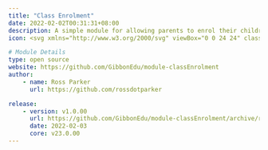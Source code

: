 ```yaml
---
title: "Class Enrolment"
date: 2022-02-02T00:31:31+08:00
description: A simple module for allowing parents to enrol their children in classes, with no appoval required.
icon: <svg xmlns="http://www.w3.org/2000/svg" viewBox="0 0 24 24" class="w-8 icon-click-target"><path class="fill-current" d="M21.97 12.73c-.25-.22-.56-.4-.92-.54L20 11.8a8 8 0 1 0-8.2 8.2l.4 1.06c.12.36.3.67.53.92a10 10 0 1 1 9.25-9.25zm-10.95 5.19a6 6 0 1 1 6.9-6.9l-2.39-.9a4 4 0 1 0-5.41 5.41l.9 2.39z"/><path class="fill-primary" d="M17.96 16.54l3.75 3.75a1 1 0 0 1-1.42 1.42l-3.75-3.75-.57 2.28a1 1 0 0 1-1.9.11l-3-8a1 1 0 0 1 1.28-1.29l8 3a1 1 0 0 1-.1 1.91l-2.3.57z"/></svg>

# Module Details
type: open source
website: https://github.com/GibbonEdu/module-classEnrolment
author:
    - name: Ross Parker
      url: https://github.com/rossdotparker

release:
    - version: v1.0.00
      url: https://github.com/GibbonEdu/module-classEnrolment/archive/refs/tags/v1.0.00.zip
      date: 2022-02-03
      core: v23.0.00
---
```

